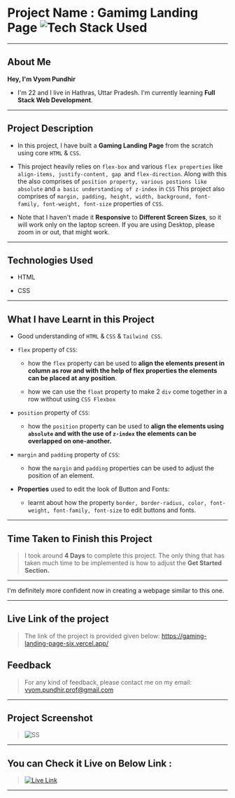 # Project Name : Gamimg Landing Page ![Tech Stack Used](https://img.shields.io/badge/Technologies-HTML%20%26%20CSS-orange)

---

## About Me

**Hey, I'm Vyom Pundhir**

- I'm 22 and I live in Hathras, Uttar Pradesh. I'm currently learning **Full Stack Web Development**.

---

## Project Description

- In this project, I have built a **Gaming Landing Page** from the scratch using core `HTML` & `CSS`.

- This project heavily relies on `flex-box` and various `flex properties` like `align-items, justify-content, gap `and `flex-direction`. Along with this the also comprises of `position property, various postions like absolute` and `a basic understanding of z-index` in `CSS` This project also comprises of `margin, padding, height, width, background, font-family, font-weight, font-size` properties of `CSS`.

- Note that I haven't made it **Responsive** to **Different Screen Sizes**, so it will work only on the laptop screen. If you are using Desktop, please zoom in or out, that might work.

---

## Technologies Used

- HTML

- CSS

---

## What I have Learnt in this Project

- Good understanding of `HTML` & `CSS` & `Tailwind CSS`.

- `flex` property of `CSS`:

  - how the `flex` property can be used to **align the elements present in column as row and with the help of flex properties the elements can be placed at any position**.

  - how we can use the `float` property to make 2 `div` come together in a row without using `CSS Flexbox`

- `position` property of `CSS`:

  - how the `position` property can be used to **align the elements using `absolute` and with the use of `z-index` the elements can be overlapped on one-another.**

- `margin` and `padding` property of `CSS`:

  - how the `margin` and `padding` properties can be used to adjust the position of an element.

- **Properties** used to edit the look of Button and Fonts:

  - learnt about how the property `border, border-radius, color, font-weight, font-family, font-size` to edit buttons and fonts.

---

## Time Taken to Finish this Project

> I took around **4 Days** to complete this project. The only thing that has taken much time to be implemented is how to adjust the **Get Started Section.**
---

I'm definitely more confident now in creating a webpage similar to this one.

---
## Live Link of the project

>The link of the project is provided given below:
https://gaming-landing-page-six.vercel.app/

## Feedback

> For any kind of feedback, please contact me on my email: vyom.pundhir.prof@gmail.com
---

## Project Screenshot

> ![SS](./ss-of-the-project.png)
---

## You can Check it Live on Below Link :

> [![Live Link](https://img.shields.io/badge/DEPLOYED-LINK-green)](https://vscode-homepage-ui-clone.vercel.app/)

---
